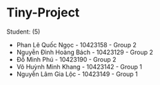 # Tiny-Project
Student: (5)
- Phan Lê Quốc Ngọc - 10423158 - Group 2
- Nguyễn Đình Hoàng Bách - 10423129 - Group 2
- Đỗ Minh Phú - 10423190 - Group 2
- Võ Huỳnh Minh Khang - 10423142 - Group 1
- Nguyễn Lâm Gia Lộc - 10423149 - Group 1

